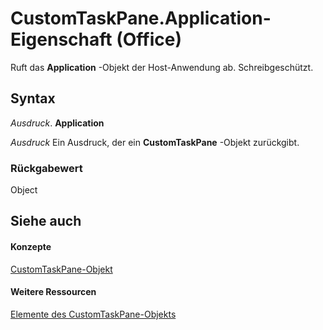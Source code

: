 
# CustomTaskPane.Application-Eigenschaft (Office)

Ruft das  **Application** -Objekt der Host-Anwendung ab. Schreibgeschützt.


## Syntax

 _Ausdruck_. **Application**

 _Ausdruck_ Ein Ausdruck, der ein **CustomTaskPane** -Objekt zurückgibt.


### Rückgabewert

Object


## Siehe auch


#### Konzepte


[CustomTaskPane-Objekt](7ed379b7-d070-4d7b-abe1-92dc73d3d137.md)
#### Weitere Ressourcen


[Elemente des CustomTaskPane-Objekts](http://msdn.microsoft.com/library/858cc1d3-6fe8-5fa2-5a1c-416255227de8%28Office.15%29.aspx)